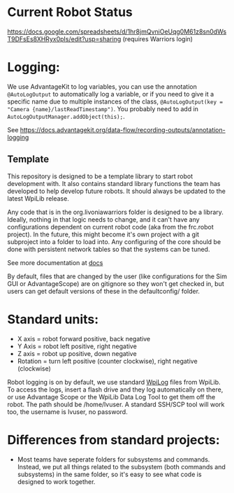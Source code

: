 # Current Robot Status
https://docs.google.com/spreadsheets/d/1hr8jmQvniOeUqg0M61z8sn0dWsT9DFsEs8XHRyx0pIs/edit?usp=sharing (requires Warriors login)

# Logging:
We use AdvantageKit to log variables, you can use the annotation `@AutoLogOutput` to automatically log a variable, or if you need to give it a specific name due to multiple instances of the class, `@AutoLogOutput(key = "Camera {name}/lastReadTimestamp")`.  You probably need to add in `AutoLogOutputManager.addObject(this);`.

See https://docs.advantagekit.org/data-flow/recording-outputs/annotation-logging

## Template 
This repository is designed to be a template library to start robot development with.  It also contains standard library functions the team has developed to help develop future robots.  It should always be updated to the latest WpiLib release.

Any code that is in the org.livoniawarriors folder is designed to be a library.  Ideally, nothing in that logic needs to change, and it can't have any configurations dependent on current robot code (aka from the frc.robot project).  In the future, this might become it's own project with a git subproject into a folder to load into.  Any configuring of the core should be done with persistent network tables so that the systems can be tuned.

See more documentation at [docs](src/main/java/org/livoniawarriors/docs/)

By default, files that are changed by the user (like configurations for the Sim GUI or AdvantageScope) are on gitignore so they won't get checked in, but users can get default versions of these in the defaultconfig/ folder.

# Standard units:
* X axis = robot forward positive, back negative
* Y Axis = robot left positive, right negative
* Z axis = robot up positive, down negative
* Rotation = turn left positive (counter clockwise), right negative (clockwise)

Robot logging is on by default, we use standard [WpiLog](https://docs.wpilib.org/en/stable/docs/software/telemetry/datalog.html) files from WpiLib.  To access the logs, insert a flash drive and they log automatically on there, or use Advantage Scope or the WpiLib Data Log Tool to get them off the robot.  The path should be /home/lvuser.  A standard SSH/SCP tool will work too, the username is lvuser, no password.

# Differences from standard projects:
* Most teams have seperate folders for subsystems and commands.  Instead, we put all things related to the subsystem (both commands and subsystems) in the same folder, so it's easy to see what code is designed to work together.